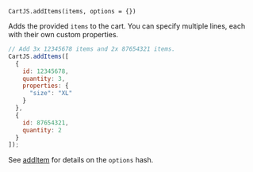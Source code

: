 `CartJS.addItems(items, options = {})`

Adds the provided `items` to the cart. You can specify multiple lines, each with their own custom properties.

```js
// Add 3x 12345678 items and 2x 87654321 items.
CartJS.addItems([
  {
    id: 12345678,
    quantity: 3,
    properties: {
      "size": "XL"
    }
  },
  {
    id: 87654321,
    quantity: 2
  }
]);
```

See [addItem](#core-api-add-item) for details on the `options` hash.